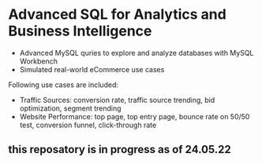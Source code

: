 # Advanced SQL for Analytics and Business Intelligence

- Advanced MySQL quries to explore and analyze databases with MySQL Workbench
- Simulated real-world eCommerce use cases

Following use cases are included:

- Traffic Sources: conversion rate, traffic source trending, bid optimization, segment trending
- Website Performance: top page, top entry page, bounce rate on 50/50 test, conversion funnel, click-through rate

## **this reposatory is in progress as of 24.05.22**
